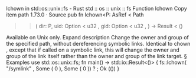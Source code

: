 lchown in std::os::unix::fs - Rust
std
::
os
::
unix
::
fs
Function
lchown
Copy item path
1.73.0
·
Source
pub fn lchown<P:
AsRef
<
Path
>>(
    dir: P,
    uid:
Option
<
u32
>,
    gid:
Option
<
u32
>,
) ->
Result
<
()
>
Available on
Unix
only.
Expand description
Change the owner and group of the specified path, without dereferencing symbolic links.
Identical to
chown
, except that if called on a symbolic link, this will change the owner
and group of the link itself rather than the owner and group of the link target.
§
Examples
use
std::os::unix::fs;
fn
main() -> std::io::Result<()> {
    fs::lchown(
"/symlink"
,
Some
(
0
),
Some
(
0
))
?
;
Ok
(())
}